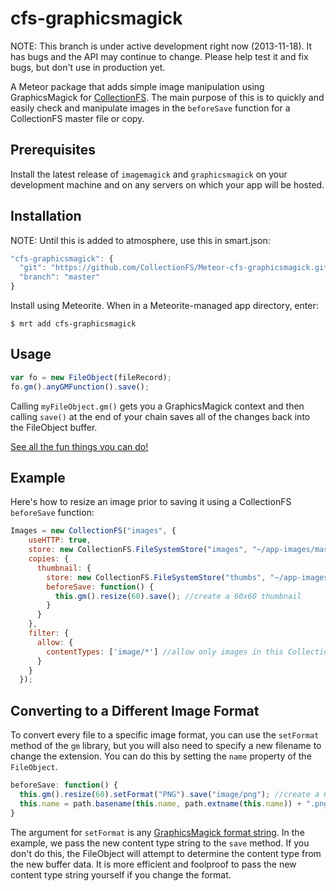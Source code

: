 cfs-graphicsmagick
=========================

NOTE: This branch is under active development right now (2013-11-18). It has
bugs and the API may continue to change. Please help test it and fix bugs,
but don't use in production yet.

A Meteor package that adds simple image manipulation using GraphicsMagick for
[CollectionFS](https://github.com/CollectionFS/Meteor-CollectionFS). The main
purpose of this is to quickly and easily check and manipulate images
in the `beforeSave` function for a CollectionFS master file or copy.

## Prerequisites

Install the latest release of `imagemagick` and `graphicsmagick` on your
development machine and on any servers on which your app will be hosted.

## Installation

NOTE: Until this is added to atmosphere, use this in smart.json:

```js
"cfs-graphicsmagick": {
  "git": "https://github.com/CollectionFS/Meteor-cfs-graphicsmagick.git",
  "branch": "master"
}
```

Install using Meteorite. When in a Meteorite-managed app directory, enter:

```
$ mrt add cfs-graphicsmagick
```

## Usage

```js
var fo = new FileObject(fileRecord);
fo.gm().anyGMFunction().save();
```

Calling `myFileObject.gm()` gets you a GraphicsMagick context and then calling
`save()` at the end of your chain saves all of the changes back into the
FileObject buffer.

[See all the fun things you can do!](http://aheckmann.github.io/gm/docs.html)

## Example

Here's how to resize an image prior to saving it using a CollectionFS
`beforeSave` function:

```js
Images = new CollectionFS("images", {
    useHTTP: true,
    store: new CollectionFS.FileSystemStore("images", "~/app-images/master"),
    copies: {
      thumbnail: {
        store: new CollectionFS.FileSystemStore("thumbs", "~/app-images/thumbs"),
        beforeSave: function() {
          this.gm().resize(60).save(); //create a 60x60 thumbnail
        }
      }
    },
    filter: {
      allow: {
        contentTypes: ['image/*'] //allow only images in this CollectionFS
      }
    }
  });
```

## Converting to a Different Image Format

To convert every file to a specific image format, you can use the `setFormat`
method of the `gm` library, but you will also need to specify a new filename to
change the extension. You can do this by setting the `name` property of the
`FileObject`.

```js
beforeSave: function() {
  this.gm().resize(60).setFormat("PNG").save("image/png"); //create a 60x60 .png thumbnail
  this.name = path.basename(this.name, path.extname(this.name)) + ".png";
}
```

The argument for `setFormat` is any
[GraphicsMagick format string](http://www.graphicsmagick.org/formats.html).
In the example, we pass the new content type string to the `save` method. If
you don't do this, the FileObject will attempt to determine the content type
from the new buffer data. It is more efficient and foolproof to pass the new
content type string yourself if you change the format.